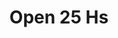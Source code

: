 ---
title: "Open 25 Hs"
url: /ciudad-autonoma-de-buenos-aires/open-25-hs-avenida-estado-de-israel/
shop: Drogerie
---